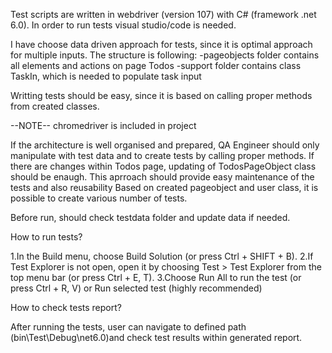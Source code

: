 Test scripts are written in webdriver (version 107) with C# (framework .net 6.0). In order to run tests visual studio/code is needed.


I have choose data driven approach for tests, since it is optimal approach for multiple inputs.
The structure is following:
-pageobjects folder contains all elements and actions on page Todos
-support folder contains class TaskIn, which is needed to populate task input

Writting tests should be easy, since it is based on calling proper methods from created classes.

--NOTE--
chromedriver is included in project

If the architecture is well organised and prepared, QA Engineer should only manipulate with test data and to create tests by calling proper methods.
If there are changes within Todos page, updating of TodosPageObject class should be enaugh. This aprroach should provide easy maintenance of the tests and also reusability 
Based on created pageobject and user class, it is possible to create various number of tests.

Before run, should check testdata folder and update data if needed.


How to run tests?


1.In the Build menu, choose Build Solution (or press Ctrl + SHIFT + B).
2.If Test Explorer is not open, open it by choosing Test >  Test Explorer from the top menu bar (or press Ctrl + E, T).
3.Choose Run All to run the test (or press Ctrl + R, V) or Run selected test (highly recommended)


How to check tests report?


After running the tests, user can navigate to defined path (bin\Test\Debug\net6.0)and check test results within generated report.
